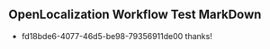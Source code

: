 ## OpenLocalization Workflow Test MarkDown
* fd18bde6-4077-46d5-be98-79356911de00 thanks!

<!--HONumber=Aug16_HO3-->



